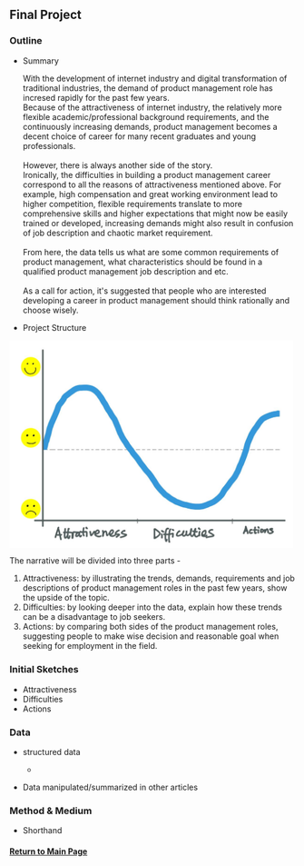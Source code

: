## Final Project

### Outline

- Summary 

  With the development of internet industry and digital transformation of traditional industries, the demand of product management role has incresed rapidly for the past few years.<br/>
  Because of the attractiveness of internet industry, the relatively more flexible academic/professional background requirements, and the continuously increasing demands, product management becomes a decent choice of career for many recent graduates and young professionals. <br/><br/>
  However, there is always another side of the story. <br/>
  Ironically, the difficulties in building a product management career correspond to all the reasons of attractiveness mentioned above. For example, high compensation and great working environment lead to higher competition, flexible requirements translate to more comprehensive skills and higher expectations that might now be easily trained or developed, increasing demands might also result in confusion of job description and chaotic market requirement.<br/><br/>
  From here, the data tells us what are some common requirements of product management, what characteristics should be found in a qualified product management job description and etc.<br/><br/>
  As a call for action, it's suggested that people who are interested developing a career in product management should think rationally and choose wisely.<br/>

- Project Structure
<img src="./Emotion.JPG" align='center' width="500">

  The narrative will be divided into three parts - 
  1. Attractiveness: by illustrating the trends, demands, requirements and job descriptions of product management roles in the past few years, show the upside of the topic.
  2. Difficulties: by looking deeper into the data, explain how these trends can be a disadvantage to job seekers.
  3. Actions: by comparing both sides of the product management roles, suggesting people to make wise decision and reasonable goal when seeking for employment in the field.

### Initial Sketches

- Attractiveness
- Difficulties
- Actions
  
### Data

- structured data

  - 

- Data manipulated/summarized in other articles
  
### Method & Medium

- Shorthand <br/>





#### [Return to Main Page](/README.md)

